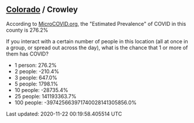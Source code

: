 
## [Colorado](/united-states/colorado) / Crowley

According to [MicroCOVID.org](http://microcovid.org),
the "Estimated Prevalence" of COVID in this county is 276.2%

If you interact with a certain number of people in this location
(all at once in a group, or spread out across the day), what is the chance that
1 or more of them has COVID?

- 1 person: 276.2%
- 2 people: -210.4%
- 3 people: 647.0%
- 5 people: 1798.1%
- 10 people: -28735.4%
- 25 people: 141193363.7%
- 100 people: -397425663971740028141305856.0%

Last updated: 2020-11-22 00:19:58.405514 UTC

